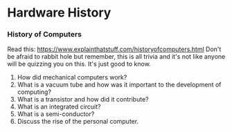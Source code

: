 # Hardware History
### History of Computers

Read this: <https://www.explainthatstuff.com/historyofcomputers.html>
Don't be afraid to rabbit hole but remember, this is all trivia and it's not like anyone will be quizzing you on this. It's just good to know.

   1. How did mechanical computers work?
   2. What is a vacuum tube and how was it important to the development of computing?
   3. What is a transistor and how did it contribute?
   4. What is an integrated circuit?
   5. What is a semi-conductor?
   5. Discuss the rise of the personal computer.
